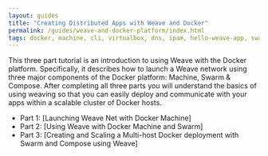 ```yaml
---
layout: guides
title: "Creating Distributed Apps with Weave and Docker"
permalink: /guides/weave-and-docker-platform/index.html
tags: docker, machine, cli, virtualbox, dns, ipam, hello-weave-app, swarm, compose, proxy, python, flask, redis
---
```


This three part tutorial is an introduction to using Weave with the Docker platform. 
Specifically, it describes how to launch a Weave network using three major components of the Docker platform: Machine, Swarm &amp; Compose. After completing all three parts
you will understand the basics of using weaving so that you can easily deploy and communicate with your apps within a scalable cluster of Docker hosts. 


  *  Part 1: [Launching Weave Net with Docker Machine]
  *  Part 2: [Using Weave with Docker Machine and Swarm]
  *  Part 3: [Creating and Scaling a Multi-host Docker deployment with Swarm and Compose using Weave]
